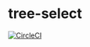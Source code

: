 tree-select
=====
[![CircleCI](https://circleci.com/gh/samouri/tree-select.svg?style=svg)](https://circleci.com/gh/samouri/tree-select)